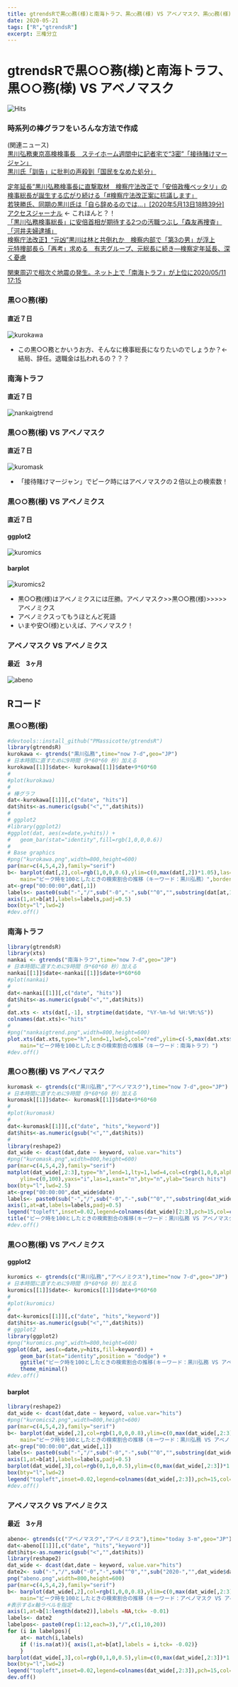 ```yaml
---
title: gtrendsRで黒○○務(様)と南海トラフ、黒○○務(様) VS アベノマスク、黒○○務(様) VS アベノミクス
date: 2020-05-21
tags: ["R","gtrendsR"]
excerpt: 三権分立
---
```


# gtrendsRで黒○○務(様)と南海トラフ、黒○○務(様) VS アベノマスク
![Hits](https://hitcounter.pythonanywhere.com/count/tag.svg?url=https%3A%2F%2Fgitpress.io%2F%40statrstart%2Fkurokawa)

### 時系列の棒グラフをいろんな方法で作成

(関連ニュース)  
[黒川弘務東京高検検事長　ステイホーム週間中に記者宅で“3密”「接待賭けマージャン」](https://bunshun.jp/articles/-/37926)  
[黒川氏「訓告」に批判の声殺到「国民をなめた処分」](https://www.nikkansports.com/general/nikkan/news/202005210000523.html)  

[定年延長”黒川弘務検事長に直撃取材　検察庁法改正で「安倍政権ベッタリ」の検事総長が誕生する広がり続ける「#検察庁法改正案に抗議します」](https://bunshun.jp/articles/-/37732)  
[若狭勝氏、同期の黒川氏は「自ら辞めるのでは…」[2020年5月13日18時39分] ](https://www.nikkansports.com/general/nikkan/news/202005130000510.html)
[アクセスジャーナル](https://access-journal.jp/47424) <- これほんと？！  
[「黒川弘務検事総長」に安倍首相が期待する2つの汚職つぶし「森友再捜査」「河井夫婦逮捕」](https://www.j-cast.com/tv/2020/05/14385966.html)  
[検察庁法改正】“元凶”黒川は林と共倒れか　検察内部で「第3の男」が浮上](https://www.jiji.com/jc/bunshun?id=37881)  
[元特捜部長ら「再考」求める　有志グループ、元総長に続き―検察定年延長、深く憂慮](https://www.jiji.com/jc/article?k=2020051800308&g=soc)  

[関東周辺で相次ぐ地震の発生。ネット上で「南海トラフ」が上位に2020/05/11 17:15](https://news.goo.ne.jp/article/mag2/nation/mag2-451231.html)  

### 黒○○務(様)
#### 直近７日

![kurokawa](https://raw.githubusercontent.com/statrstart/statrstart.github.com/master/source/images/kurokawa.png)

- この黒○○務とかいうお方、そんなに検事総長になりたいのでしょうか？<- 結局、辞任。退職金は払われるの？？？

### 南海トラフ
#### 直近７日

![nankaigtrend](https://raw.githubusercontent.com/statrstart/statrstart.github.com/master/source/images/nankaigtrend.png)

### 黒○○務(様) VS アベノマスク
#### 直近７日

![kuromask](https://raw.githubusercontent.com/statrstart/statrstart.github.com/master/source/images/kuromask.png)

- 「接待賭けマージャン」でピーク時にはアベノマスクの２倍以上の検索数！

### 黒○○務(様) VS アベノミクス
#### 直近７日
#### ggplot2
![kuromics](https://raw.githubusercontent.com/statrstart/statrstart.github.com/master/source/images/kuromics.png)

#### barplot
![kuromics2](https://raw.githubusercontent.com/statrstart/statrstart.github.com/master/source/images/kuromics2.png)

- 黒○○務(様)はアベノミクスには圧勝。アベノマスク>>黒○○務(様)>>>>>アベノミクス
- アベノミクスってもうほとんど死語
- いまや安○(様)といえば、アベノマスク！

### アベノマスク VS アベノミクス
#### 最近　3ヶ月

![abeno](https://raw.githubusercontent.com/statrstart/statrstart.github.com/master/source/images/abeno.png)

## Rコード

### 黒○○務(様)

```R
#devtools::install_github("PMassicotte/gtrendsR")
library(gtrendsR)
kurokawa <- gtrends("黒川弘務",time="now 7-d",geo="JP")
# 日本時間に直すために9時間（9*60*60 秒）加える
kurokawa[[1]]$date<- kurokawa[[1]]$date+9*60*60
#
#plot(kurokawa)
#
# 棒グラフ
dat<-kurokawa[[1]][,c("date", "hits")]
dat$hits<-as.numeric(gsub("<","",dat$hits))
#
# ggplot2
#library(ggplot2)
#ggplot(dat, aes(x=date,y=hits)) + 
#	geom_bar(stat="identity",fill=rgb(1,0,0,0.6)) 
#
# Base graphics
#png("kurokawa.png",width=800,height=600)
par(mar=c(4,5,4,2),family="serif")
b<- barplot(dat[,2],col=rgb(1,0,0,0.6),ylim=c(0,max(dat[,2])*1.05),las=1,xaxt="n",
	main="ピーク時を100としたときの検索割合の推移（キーワード：黒川弘務）",border="lightgray")
at<-grep("00:00:00",dat[,1])
labels<- paste0(sub("-","/",sub("-0","-",sub("^0","",substring(dat[at,1],6,10)))),"\n00:00")
axis(1,at=b[at],labels=labels,padj=0.5)
box(bty="l",lwd=2)
#dev.off()
```

### 南海トラフ

```R
library(gtrendsR)
library(xts)
nankai <- gtrends("南海トラフ",time="now 7-d",geo="JP")
# 日本時間に直すために9時間（9*60*60 秒）加える
nankai[[1]]$date<-nankai[[1]]$date+9*60*60
#plot(nankai)
#
dat<-nankai[[1]][,c("date", "hits")]
dat$hits<-as.numeric(gsub("<","",dat$hits))
#
dat.xts <- xts(dat[,-1], strptime(dat$date, "%Y-%m-%d %H:%M:%S"))
colnames(dat.xts)<-"hits"
#
#png("nankaigtrend.png",width=800,height=600)
plot.xts(dat.xts,type="h",lend=1,lwd=5,col="red",ylim=c(-5,max(dat.xts$hits)*1.05),
	main="ピーク時を100としたときの検索割合の推移（キーワード：南海トラフ）")
#dev.off()
```

### 黒○○務(様) VS アベノマスク

```R
kuromask <- gtrends(c("黒川弘務","アベノマスク"),time="now 7-d",geo="JP")
# 日本時間に直すために9時間（9*60*60 秒）加える
kuromask[[1]]$date<- kuromask[[1]]$date+9*60*60
#
#plot(kuromask)
#
dat<-kuromask[[1]][,c("date", "hits","keyword")]
dat$hits<-as.numeric(gsub("<","",dat$hits))
#
library(reshape2)
dat_wide <- dcast(dat,date ~ keyword, value.var="hits")
#png("kuromask.png",width=800,height=600)
par(mar=c(4,5,4,2),family="serif")
matplot(dat_wide[,2:3],type="h",lend=1,lty=1,lwd=4,col=c(rgb(1,0,0,alpha=0.5),rgb(0,1,0,alpha=0.5)),
	ylim=c(0,100),yaxs="i",las=1,xaxt="n",bty="n",ylab="Search hits")
box(bty="l",lwd=2.5)
at<-grep("00:00:00",dat_wide$date)
labels<- paste0(sub("-","/",sub("-0","-",sub("^0","",substring(dat_wide[at,1],6,10)))),"\n00:00")
axis(1,at=at,labels=labels,padj=0.5)
legend("topleft",inset=0.02,legend=colnames(dat_wide)[2:3],pch=15,col=c(rgb(1,0,0,alpha=0.5),rgb(0,1,0,alpha=0.5)),cex=1.2,bty="n")
title("ピーク時を100としたときの検索割合の推移(キーワード：黒川弘務 VS アベノマスク)",cex.main=1.2)
#dev.off()
```

### 黒○○務(様) VS アベノミクス
#### ggplot2

```R
kuromics <- gtrends(c("黒川弘務","アベノミクス"),time="now 7-d",geo="JP")
# 日本時間に直すために9時間（9*60*60 秒）加える
kuromics[[1]]$date<- kuromics[[1]]$date+9*60*60
#
#plot(kuromics)
#
dat<-kuromics[[1]][,c("date", "hits","keyword")]
dat$hits<-as.numeric(gsub("<","",dat$hits))
# ggplot2
library(ggplot2)
#png("kuromics.png",width=800,height=600)
ggplot(dat, aes(x=date,y=hits,fill=keyword)) + 
	geom_bar(stat="identity",position = "dodge") +
	ggtitle("ピーク時を100としたときの検索割合の推移(キーワード：黒川弘務 VS アベノミクス)") +
	theme_minimal()
#dev.off()
```

#### barplot

```R
library(reshape2)
dat_wide <- dcast(dat,date ~ keyword, value.var="hits")
#png("kuromics2.png",width=800,height=600)
par(mar=c(4,5,4,2),family="serif")
b<- barplot(dat_wide[,2],col=rgb(1,0,0,0.8),ylim=c(0,max(dat_wide[,2:3])*1.05),xaxt="n",las=1,width=1,space=0,
	main="ピーク時を100としたときの検索割合の推移（キーワード：黒川弘務 VS アベノミクス）",border=rgb(1,0,0,0.8))
at<-grep("00:00:00",dat_wide[,1])
labels<- paste0(sub("-","/",sub("-0","-",sub("^0","",substring(dat_wide[at,1],6,10)))),"\n00:00")
axis(1,at=b[at],labels=labels,padj=0.5)
barplot(dat_wide[,3],col=rgb(0,1,0,0.5),ylim=c(0,max(dat_wide[,2:3])*1.05),xaxt="n",yaxt="n",border=rgb(0,1,0,0.5),width=1,space=0,add=T)
box(bty="l",lwd=2)
legend("topleft",inset=0.02,legend=colnames(dat_wide[,2:3]),pch=15,col=c(rgb(1,0,0,0.8),rgb(0,1,0,0.5)),cex=1.2,bty="n")
#dev.off()
```

### アベノマスク VS アベノミクス
#### 最近　3ヶ月

```R
abeno<- gtrends(c("アベノマスク","アベノミクス"),time="today 3-m",geo="JP")
dat<-abeno[[1]][,c("date", "hits","keyword")]
dat$hits<-as.numeric(gsub("<","",dat$hits))
library(reshape2)
dat_wide <- dcast(dat,date ~ keyword, value.var="hits")
date2<- sub("-","/",sub("-0","-",sub("^0","",sub("2020-","",dat_wide$date))))
png("abeno.png",width=800,height=600)
par(mar=c(4,5,4,2),family="serif")
b<- barplot(dat_wide[,2],col=rgb(1,0,0,0.8),ylim=c(0,max(dat_wide[,2:3])*1.05),xaxt="n",las=1,width=1,space=0,
	main="ピーク時を100としたときの検索割合の推移（キーワード：アベノマスク VS アベノミクス）",border=rgb(1,0,0,0.8))
#表示するx軸ラベルを指定
axis(1,at=b[1:length(date2)],labels =NA,tck= -0.01)
labels<- date2
labelpos<- paste0(rep(1:12,each=3),"/",c(1,10,20))
for (i in labelpos){
	at<- match(i,labels)
	if (!is.na(at)){ axis(1,at=b[at],labels = i,tck= -0.02)}
	}
barplot(dat_wide[,3],col=rgb(0,1,0,0.5),ylim=c(0,max(dat_wide[,2:3])*1.05),xaxt="n",yaxt="n",border=rgb(0,1,0,0.5),width=1,space=0,add=T)
box(bty="l",lwd=2)
legend("topleft",inset=0.02,legend=colnames(dat_wide[,2:3]),pch=15,col=c(rgb(1,0,0,0.8),rgb(0,1,0,0.5)),cex=1.2,bty="n")
dev.off()
```
